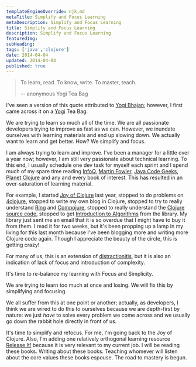```yaml
---
templateEngineOverride: njk,md
metaTitle: Simplify and Focus Learning
metaDescription: Simplify and Focus Learning
title: Simplify and Focus Learning
description: Simplify and Focus Learning
featuredImg: 
subHeading: 
tags: ['java','clojure']
date: 2014-04-04
updated: 2014-04-04
published: true
---
```


<div class="col-start-3 col-end-9">




> To learn, read. To know, write. To master, teach.
>
> --  anonymous Yogi Tea Bag

I've seen a version of this quote attributed to [Yogi Bhajan](https://en.wikipedia.org/wiki/Yogi_Bhajan); however, I first came across it on a [Yogi](http://www.yogiproducts.com/) Tea Bag.

We are trying to learn so much all of the time. We are all passionate developers trying to improve as fast as we can. However, we inundate ourselves with learning materials and end up slowing down. We actually want to learn and get better. How? We simplify and focus.

I am always trying to learn and improve. I've been a manager for a little over a year now; however, I am still very passionate about technical learning. To this end, I usually schedule one dev task for myself each sprint and I spend much of my spare time reading [InfoQ](http://infoq.com), [Martin Fowler](http://martinfowler.com/bliki/), [Java Code Geeks](http://www.javacodegeeks.com), [Planet Clojure](http://planet.clojure.in) and any and every book of interest. This has resulted in an over-saturation of learning material.

For example, I started [Joy of Clojure](http://www.amazon.com/The-Joy-Clojure-Michael-Fogus/dp/1617291412/ref=dp_ob_title_bk) last year, stopped to do problems on [4clojure](http://www.4clojure.com), stopped to write my own blog in Clojure, stopped to try to really understand [Ring](https://github.com/ring-clojure/ring) and [Compojure](https://github.com/weavejester/compojure), stopped to really understand the [Clojure source code](https://github.com/clojure/clojure), stopped to get [Introduction to Algorithms](http://www.amazon.com/Introduction-Algorithms-Thomas-H-Cormen/dp/0262033844/ref=sr_1_1?ie=UTF8&qid=1396617984&sr=8-1&keywords=introduction+to+algorithms) from the library. My library just sent me an email that it is so overdue that I might have to buy it from them. I read it for two weeks, but it's been propping up a lamp in my living for this last month because I've been blogging more and writing more Clojure code again. Though I appreciate the beauty of the circle, this is getting crazy!

For many of us, this is an extension of [distractionitis](http://zenhabits.net/distractionitis/), but it is also an indication of lack of focus and introduction of complexity.

It's time to re-balance my learning with Focus and Simplicity.

We are trying to learn too much at once and losing. We will fix this by simplifying and focusing.

We all suffer from this at one point or another; actually, as developers, I think we are wired to do this to ourselves because we are depth-first by nature: we just *have* to solve every problem we come across and we usually go down the rabbit hole directly in front of us.

It's time to simplify and refocus. For me, I'm going back to the Joy of Clojure. Also, I'm adding one relatively orthogonal learning resource [Release It!](http://pragprog.com/book/mnee/release-it) because it is very relevant to my current job. I will be reading these books. Writing about these books. Teaching whomever will listen about the core values these books espouse. The road to mastery is begun.
